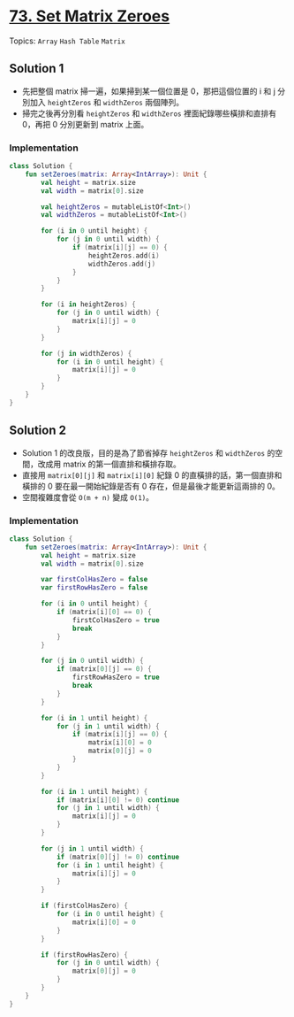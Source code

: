# [73. Set Matrix Zeroes](https://leetcode.com/problems/set-matrix-zeroes)

Topics: `Array` `Hash Table` `Matrix`

## Solution 1

- 先把整個 matrix 掃一遍，如果掃到某一個位置是 0，那把這個位置的 i 和 j 分別加入 `heightZeros` 和 `widthZeros` 兩個陣列。
- 掃完之後再分別看 `heightZeros` 和 `widthZeros` 裡面紀錄哪些橫排和直排有 0，再把 0 分別更新到 matrix 上面。

### Implementation

```kotlin
class Solution {
    fun setZeroes(matrix: Array<IntArray>): Unit {
        val height = matrix.size
        val width = matrix[0].size

        val heightZeros = mutableListOf<Int>()
        val widthZeros = mutableListOf<Int>()

        for (i in 0 until height) {
            for (j in 0 until width) {
                if (matrix[i][j] == 0) {
                    heightZeros.add(i)
                    widthZeros.add(j)
                }
            }
        }

        for (i in heightZeros) {
            for (j in 0 until width) {
                matrix[i][j] = 0
            }
        }

        for (j in widthZeros) {
            for (i in 0 until height) {
                matrix[i][j] = 0
            }
        }
    }
}
```

## Solution 2

- Solution 1 的改良版，目的是為了節省掉存 `heightZeros` 和 `widthZeros` 的空間，改成用 matrix 的第一個直排和橫排存取。
- 直接用 `matrix[0][j]` 和 `matrix[i][0]` 紀錄 0 的直橫排的話，第一個直排和橫排的 0 要在最一開始紀錄是否有 0 存在，但是最後才能更新這兩排的 0。
- 空間複雜度會從 `O(m + n)` 變成 `O(1)`。

### Implementation

```kotlin
class Solution {
    fun setZeroes(matrix: Array<IntArray>): Unit {
        val height = matrix.size
        val width = matrix[0].size

        var firstColHasZero = false
        var firstRowHasZero = false

        for (i in 0 until height) {
            if (matrix[i][0] == 0) {
                firstColHasZero = true
                break
            }
        }

        for (j in 0 until width) {
            if (matrix[0][j] == 0) {
                firstRowHasZero = true
                break
            }
        }

        for (i in 1 until height) {
            for (j in 1 until width) {
                if (matrix[i][j] == 0) {
                    matrix[i][0] = 0
                    matrix[0][j] = 0
                }
            }
        }

        for (i in 1 until height) {
            if (matrix[i][0] != 0) continue
            for (j in 1 until width) {
                matrix[i][j] = 0
            }
        }

        for (j in 1 until width) {
            if (matrix[0][j] != 0) continue
            for (i in 1 until height) {
                matrix[i][j] = 0
            }
        }

        if (firstColHasZero) {
            for (i in 0 until height) {
                matrix[i][0] = 0
            }
        }

        if (firstRowHasZero) {
            for (j in 0 until width) {
                matrix[0][j] = 0
            }
        }
    }
}
```
